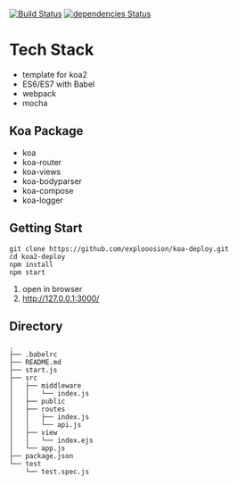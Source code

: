 [![Build Status](https://travis-ci.org/explooosion/koa-deploy.svg?branch=master)](https://travis-ci.org/explooosion/koa-deploy)
[![dependencies Status](https://david-dm.org/explooosion/koa-deploy.svg)](https://david-dm.org/)

# Tech Stack
+ template for koa2
+ ES6/ES7 with Babel
+ webpack
+ mocha
  
## Koa Package
+ koa
+ koa-router
+ koa-views  
+ koa-bodyparser
+ koa-compose
+ koa-logger
  
## Getting Start
```
git clone https://github.com/explooosion/koa-deploy.git
cd koa2-deploy
npm install
npm start
```
1. open in browser
2. http://127.0.0.1:3000/
  
## Directory
```
.
├── .babelrc
├── README.md
├── start.js
├── src
│   ├── middleware
│   │   └── index.js
│   ├── public
│   ├── routes
│   │   ├── index.js
│   │   └── api.js
│   ├── view
│   │   └── index.ejs
│   └── app.js
├── package.json
└── test
    └── test.spec.js

```
